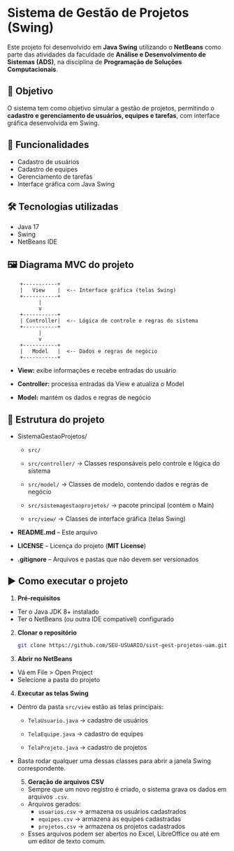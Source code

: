 # Sistema de Gestão de Projetos (Swing)

Este projeto foi desenvolvido em **Java Swing** utilizando o **NetBeans** como parte das atividades da faculdade de **Análise e Desenvolvimento de Sistemas (ADS)**, na disciplina de **Programação de Soluções Computacionais**.

## 🎯 Objetivo
O sistema tem como objetivo simular a gestão de projetos, permitindo o **cadastro e gerenciamento de usuários, equipes e tarefas**, com interface gráfica desenvolvida em Swing.

## 🚀 Funcionalidades
- Cadastro de usuários
- Cadastro de equipes
- Gerenciamento de tarefas
- Interface gráfica com Java Swing

## 🛠️ Tecnologias utilizadas
- Java 17
- Swing
- NetBeans IDE

## 🖼️ Diagrama MVC do projeto 

        +-----------+
        |   View    |  <-- Interface gráfica (telas Swing)
        +-----------+
              |
              v
        +-----------+
        | Controller|  <-- Lógica de controle e regras do sistema
        +-----------+
              |
              v
        +-----------+
        |   Model   |  <-- Dados e regras de negócio
        +-----------+

- **View:** exibe informações e recebe entradas do usuário

- **Controller:** processa entradas da View e atualiza o Model

- **Model:** mantém os dados e regras de negócio

## 📂 Estrutura do projeto

- SistemaGestaoProjetos/

   - `src/`

   - `src/controller/` → Classes responsáveis pelo controle e lógica do sistema

   - `src/model/` → Classes de modelo, contendo dados e regras de negócio

   - `src/sistemagestaoprojetos/` → pacote principal (contém o Main)

   - `src/view/` → Classes de interface gráfica (telas Swing)

- **README.md** – Este arquivo

- **LICENSE** – Licença do projeto (**MIT License**)

- **.gitignore** – Arquivos e pastas que não devem ser versionados



## ▶️ Como executar o projeto

1. **Pré-requisitos**
- Ter o Java JDK 8+ instalado
- Ter o NetBeans (ou outra IDE compatível) configurado

2. **Clonar o repositório**
   ```bash
   git clone https://github.com/SEU-USUARIO/sist-gest-projetos-uam.git

3. **Abrir no NetBeans**
- Vá em File > Open Project
- Selecione a pasta do projeto

4. **Executar as telas Swing**
- Dentro da pasta `src/view` estão as telas principais:

  - `TelaUsuario.java` → cadastro de usuários

  - `TelaEquipe.java` → cadastro de equipes

  - `TelaProjeto.java` → cadastro de projetos

- Basta rodar qualquer uma dessas classes para abrir a janela Swing correspondente.

  5. **Geração de arquivos CSV**
  - Sempre que um novo registro é criado, o sistema grava os dados em arquivos `.csv`.
  - Arquivos gerados:
     - `usuarios.csv` → armazena os usuários cadastrados
     - `equipes.csv` → armazena as equipes cadastradas
     - `projetos.csv` → armazena os projetos cadastrados
  - Esses arquivos podem ser abertos no Excel, LibreOffice ou até em um editor de texto comum.
